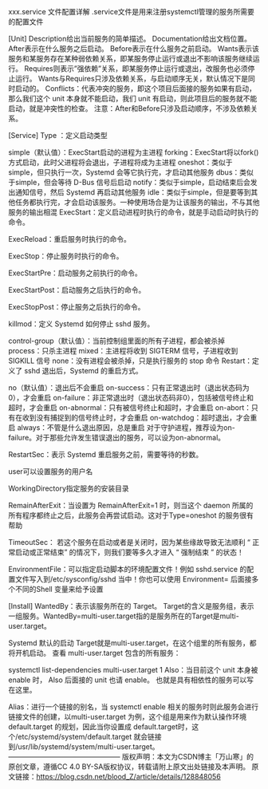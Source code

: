 xxx.service 文件配置详解
.service文件是用来注册systemctl管理的服务所需要的配置文件

[Unit]
Description给出当前服务的简单描述。
Documentation给出文档位置。
After表示在什么服务之后启动。
Before表示在什么服务之前启动。
Wants表示该服务和某服务存在某种弱依赖关系，即某服务停止运行或退出不影响该服务继续运行。
Requires则表示”强依赖”关系，即某服务停止运行或退出，改服务也必须停止运行。
Wants与Requires只涉及依赖关系，与启动顺序无关，默认情况下是同时启动的。
Conflicts：代表冲突的服务，即这个项目后面接的服务如果有启动，那么我们这个 unit 本身就不能启动，我们 unit 有启动，则此项目后的服务就不能启动，就是冲突性的检查。
注意：After和Before只涉及启动顺序，不涉及依赖关系。

[Service]
Type ：定义启动类型

simple（默认值）：ExecStart启动的进程为主进程
forking：ExecStart将以fork()方式启动，此时父进程将会退出，子进程将成为主进程
oneshot：类似于simple，但只执行一次，Systemd 会等它执行完，才启动其他服务
dbus：类似于simple，但会等待 D-Bus 信号后启动
notify：类似于simple，启动结束后会发出通知信号，然后 Systemd 再启动其他服务
idle：类似于simple，但是要等到其他任务都执行完，才会启动该服务。一种使用场合是为让该服务的输出，不与其他服务的输出相混
ExecStart：定义启动进程时执行的命令，就是手动启动时执行的命令。

ExecReload：重启服务时执行的命令。

ExecStop：停止服务时执行的命令。

ExecStartPre：启动服务之前执行的命令。

ExecStartPost：启动服务之后执行的命令。

ExecStopPost：停止服务之后执行的命令。

killmod：定义 Systemd 如何停止 sshd 服务。

control-group（默认值）：当前控制组里面的所有子进程，都会被杀掉
process：只杀主进程
mixed：主进程将收到 SIGTERM 信号，子进程收到 SIGKILL 信号
none：没有进程会被杀掉，只是执行服务的 stop 命令
Restart：定义了 sshd 退出后，Systemd 的重启方式。

no（默认值）：退出后不会重启
on-success：只有正常退出时（退出状态码为0），才会重启
on-failure：非正常退出时（退出状态码非0），包括被信号终止和超时，才会重启
on-abnormal：只有被信号终止和超时，才会重启
on-abort：只有在收到没有捕捉到的信号终止时，才会重启
on-watchdog：超时退出，才会重启
always：不管是什么退出原因，总是重启
对于守护进程，推荐设为on-failure。对于那些允许发生错误退出的服务，可以设为on-abnormal。

RestartSec：表示 Systemd 重启服务之前，需要等待的秒数。

user可以设置服务的用户名

WorkingDirectory指定服务的安装目录

RemainAfterExit：当设置为 RemainAfterExit=1 时，则当这个 daemon 所属的所有程序都终止之后，此服务会再尝试启动。这对于Type=oneshot 的服务很有帮助

TimeoutSec： 若这个服务在启动或者是关闭时，因为某些缘故导致无法顺利 “ 正常启动或正常结束” 的情况下，则我们要等多久才进入 “ 强制结束 ” 的状态！

EnvironmentFile：可以指定启动脚本的环境配置文件！例如 sshd.service 的配置文件写入到/etc/sysconfig/sshd 当中！你也可以使用 Environment= 后面接多个不同的Shell 变量来给予设置

[Install]
WantedBy：表示该服务所在的 Target。 Target的含义是服务组，表示一组服务。WantedBy=multi-user.target指的是服务所在的Target是multi-user.target。

Systemd 默认的启动 Target就是multi-user.target，在这个组里的所有服务，都将开机启动。
查看 multi-user.target 包含的所有服务：

 systemctl list-dependencies multi-user.target
1
Also：当目前这个 unit 本身被 enable 时， Also 后面接的 unit 也请 enable。 也就是具有相依性的服务可以写在这里。

Alias：进行一个链接的别名，当 systemctl enable 相关的服务时则此服务会进行链接文件的创建，以multi-user.target 为例，这个组是用来作为默认操作环境default.target 的规划，因此当你设置成 default.target时，这个/etc/systemd/system/default.target 就会链接到/usr/lib/systemd/system/multi-user.target。
————————————————
版权声明：本文为CSDN博主「万山寒」的原创文章，遵循CC 4.0 BY-SA版权协议，转载请附上原文出处链接及本声明。
原文链接：https://blog.csdn.net/blood_Z/article/details/128848056
